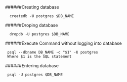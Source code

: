 ######Creating database
```
  createdb -U postgres $DB_NAME
```

######Droping database
```
  dropdb -U postgres $DB_NAME
```

######Execute Command without logging into database
```
 psql --dbname DB_NAME -c "$1" -U postgres
 Where $1 is the SQL statement
```

######Entering database
```
 psql -U postgres $DB_NAME
```
